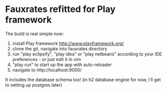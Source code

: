 Fauxrates refitted for Play framework
=====================================

The build is real simple now:

1. install Play framework http://www.playframework.org/
2. clone the git, navigate into fauxrates directory
3. run "play eclipsify", "play idea" or "play netbeans"
   according to your IDE preferences - or just edit it
   in vim
4. "play run" to start up the app with auto-reloader
5. navigate to http://localhost:9000/

It includes the database schema too! (in h2 database engine
for now, i'll get to setting up postgres later)
